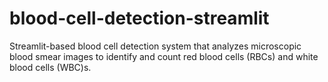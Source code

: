 # blood-cell-detection-streamlit
Streamlit-based blood cell detection system that analyzes microscopic blood smear images to identify and count red blood cells (RBCs) and white blood cells (WBC)s.
